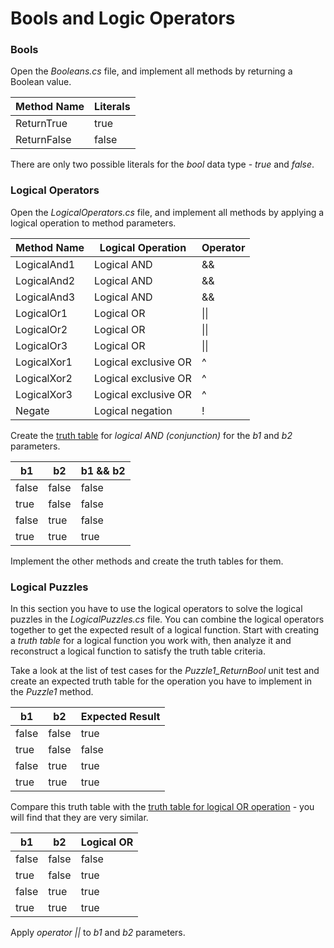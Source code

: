 # Bools and Logic Operators

### Bools

Open the *Booleans.cs* file, and implement all methods by returning a Boolean value.

| Method Name | Literals |
|-------------|----------|
| ReturnTrue  | true     |
| ReturnFalse | false    |

There are only two possible literals for the _bool_ data type - _true_ and _false_.

### Logical Operators

Open the *LogicalOperators.cs* file, and implement all methods by applying a logical operation to method parameters.

| Method Name | Logical Operation    | Operator |
|-------------|----------------------|----------|
| LogicalAnd1 | Logical AND          | &&       |
| LogicalAnd2 | Logical AND          | &&       |
| LogicalAnd3 | Logical AND          | &&       |
| LogicalOr1  | Logical OR           | \|\|     |
| LogicalOr2  | Logical OR           | \|\|     |
| LogicalOr3  | Logical OR           | \|\|     |
| LogicalXor1 | Logical exclusive OR | ^        |
| LogicalXor2 | Logical exclusive OR | ^        |
| LogicalXor3 | Logical exclusive OR | ^        |
| Negate      | Logical negation     | !        |



Create the [truth table](https://en.wikipedia.org/wiki/Truth_table) for _logical AND (conjunction)_ for the _b1_ and _b2_ parameters.

| b1    | b2    | b1 && b2 |
|-------|-------|----------|
| false | false | false    |
| true  | false | false    |
| false | true  | false    |
| true  | true  | true     |

Implement the other methods and create the truth tables for them.


### Logical Puzzles

In this section you have to use the logical operators to solve the logical puzzles in the *LogicalPuzzles.cs* file. You can combine the logical operators together to get the expected result of a logical function. Start with creating a _truth table_ for a logical function you work with, then analyze it and reconstruct a logical function to satisfy the truth table criteria.  

Take a look at the list of test cases for the *Puzzle1_ReturnBool* unit test and create an expected truth table for the operation you have to implement in the _Puzzle1_ method.

| b1    | b2    | Expected Result |
|-------|-------|-----------------|
| false | false | true            |
| true  | false | false           |
| false | true  | true            |
| true  | true  | true            |

Compare this truth table with the [truth table for logical OR operation](https://en.wikipedia.org/wiki/Truth_table#Logical_disjunction_(OR)) - you will find that they are very similar.

| b1    | b2    | Logical OR      |
|-------|-------|-----------------|
| false | false | false           |
| true  | false | true            |
| false | true  | true            |
| true  | true  | true            |

Apply _operator ||_ to _b1_ and _b2_ parameters.





